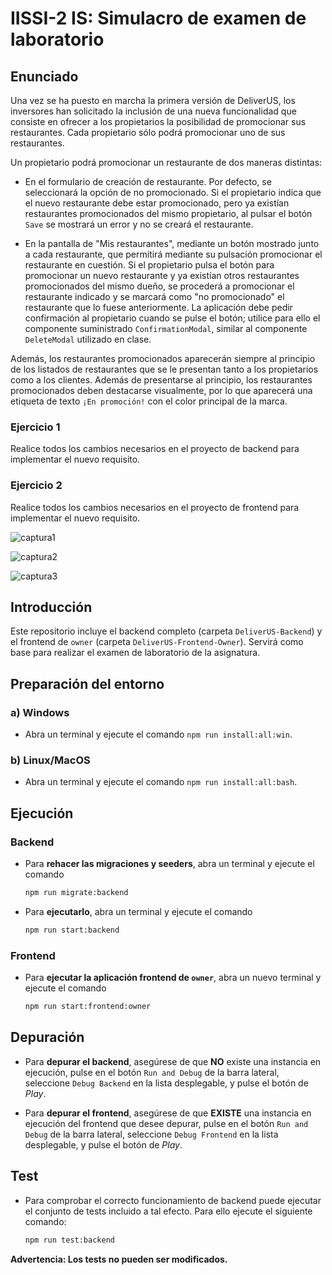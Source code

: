 # IISSI-2 IS: Simulacro de examen de laboratorio

## Enunciado

Una vez se ha puesto en marcha la primera versión de DeliverUS, los inversores han solicitado la inclusión de una nueva funcionalidad que consiste en ofrecer a los propietarios la posibilidad de promocionar sus restaurantes. Cada propietario sólo podrá promocionar uno de sus restaurantes.

Un propietario podrá promocionar un restaurante de dos maneras distintas:


* En el formulario de creación de restaurante. Por defecto, se seleccionará la opción de no promocionado. Si el propietario indica que el nuevo restaurante debe estar promocionado, pero ya existían restaurantes promocionados del mismo propietario, al pulsar el botón `Save` se mostrará un error y no se creará el restaurante.

* En la pantalla de "Mis restaurantes", mediante un botón mostrado junto a cada restaurante, que permitirá mediante su pulsación promocionar el restaurante en cuestión. Si el propietario pulsa el botón para promocionar un nuevo restaurante y ya existían otros restaurantes promocionados del mismo dueño, se procederá a promocionar el restaurante indicado y se marcará como "no promocionado" el restaurante que lo fuese anteriormente. La aplicación debe pedir confirmación al propietario cuando se pulse el botón; utilice para ello el componente suministrado `ConfirmationModal`, similar al componente `DeleteModal` utilizado en clase.

Además, los restaurantes promocionados aparecerán siempre al principio de los listados de restaurantes que se le presentan tanto a los propietarios como a los clientes. Además de presentarse al principio, los restaurantes promocionados deben destacarse visualmente, por lo que aparecerá una etiqueta de texto `¡En promoción!` con el color principal de la marca.

### Ejercicio 1

Realice todos los cambios necesarios en el proyecto de backend para implementar el nuevo requisito.

### Ejercicio 2

Realice todos los cambios necesarios en el proyecto de frontend para implementar el nuevo requisito.

![captura1](https://user-images.githubusercontent.com/19324988/235651836-d57d9c7e-4b8d-46a2-9154-b414a7abf702.png)

![captura2](https://user-images.githubusercontent.com/19324988/235651849-4d03c7d9-f332-4952-8cbc-9fa5db4f97fb.png)

![captura3](https://user-images.githubusercontent.com/19324988/235651853-e1d13916-4f47-4e17-97e0-5696b647bee7.png)

## Introducción

Este repositorio incluye el backend completo (carpeta `DeliverUS-Backend`) y el frontend de `owner` (carpeta `DeliverUS-Frontend-Owner`). Servirá como base para realizar el examen de laboratorio de la asignatura.

## Preparación del entorno

### a) Windows

* Abra un terminal y ejecute el comando `npm run install:all:win`.

### b) Linux/MacOS

* Abra un terminal y ejecute el comando `npm run install:all:bash`.

## Ejecución

### Backend

* Para **rehacer las migraciones y seeders**, abra un terminal y ejecute el comando

    ```Bash
    npm run migrate:backend
    ```

* Para **ejecutarlo**, abra un terminal y ejecute el comando

    ```Bash
    npm run start:backend
    ```

### Frontend

* Para **ejecutar la aplicación frontend de `owner`**, abra un nuevo terminal y ejecute el comando

    ```Bash
    npm run start:frontend:owner
    ```

## Depuración

* Para **depurar el backend**, asegúrese de que **NO** existe una instancia en ejecución, pulse en el botón `Run and Debug` de la barra lateral, seleccione `Debug Backend` en la lista desplegable, y pulse el botón de *Play*.

* Para **depurar el frontend**, asegúrese de que **EXISTE** una instancia en ejecución del frontend que desee depurar, pulse en el botón `Run and Debug` de la barra lateral, seleccione `Debug Frontend` en la lista desplegable, y pulse el botón de *Play*.

## Test

* Para comprobar el correcto funcionamiento de backend puede ejecutar el conjunto de tests incluido a tal efecto. Para ello ejecute el siguiente comando:

    ```Bash
    npm run test:backend
    ```
**Advertencia: Los tests no pueden ser modificados.**
